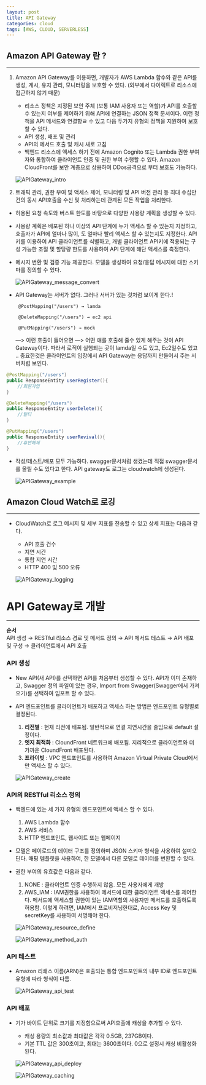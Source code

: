 ```yaml
---
layout: post
title: API Gateway
categories: cloud
tags: [AWS, CLOUD, SERVERLESS]
---
```


## Amazon API Gateway 란 ?

---

1. Amazon API Gateway를 이용하면, 개발자가 AWS Lambda 함수와 같은 API를 생성, 게시, 유지 관리, 모니터링을 보호할 수 있다. (외부에서 다이렉트로 리소스에 접근하지 않기 때문)
    - 리소스 정책은 지정된 보안 주체 (보통 IAM 사용자 또는 역할)가 API를 호출할 수 있는지 여부를 제어하기 위해 API에 연결하는 JSON 정책 문서이다. 이런 정책을 API 메서드와 연결항ㄹ 수 있고 다음 두가지 유형의 정책을 지원하여 보호할 수 있다. 
    - API 생성, 배포 및 관리
    -  API의 메서드 호출 및 캐시 새로 고침
    - 백엔드 리소스에 액세스 하기 전에 Amazon Cognito 또는 Lambda 권한 부여자와 통합하여 클라이언트 인증 및 권한 부여 수행할 수 있다. Amazon CloudFront를 보안 계층으로 상용하여 DDos공격으로 부터 보호도 가능하다.

    ![APIGateway_intro](/assets/images/cloud/APIGateway_intro.png)

2. 트래픽 관리, 권한 부여 및 액세스 제어, 모니터링 및 API 버전 관리 등 최대 수십만건의 동시 API호출을 수신 및 처리하는데 관계된 모든 작업을 처리한다. 
- 허용된 요청 속도와 버스트 한도를 바탕으로 다양한 사용량 계획을 생성할 수 있다.
- 사용량 계획은 배포된 하나 이상의 API 단계에 누가 액세스 할 수 있는지 지정하고, 호출자가 API에 얼마나 많이, 도 얼마나 빨리 액세스 할 수 있는지도 지정한다. API 키를 이용하여 API 클라이언트를 식별하고, 개별 클라이언트 API키에 적용되는 구성 가능한 조절 및 할당량 한도를 사용하여 API 단계에 해단 액세스를 측정한다.
- 메시지 변환 및 검증 기능 제공한다. 모델을 생성하여 요청/응답 메시지에 대한 스키마를 정의할 수 있다.

    ![APIGateway_message_convert](/assets/images/cloud/APIGateway_message_convert.png)

 - API Gateway는 서버가 없다. 그러나 서버가 있는 것처럼 보이게 한다.!
      
        @PostMapping("/users") → lamda
        
        @DeleteMapping("/users") → ec2 api

        @PutMapping("/users") → mock
       
      —> 이런 호출이 들어오면 —> 어떤 애를 호출해 줄수 있게 해주는 것이 API Gateway이다. 따라서 로직이 실행되는 곳이 lamda일 수도 있고, Ec2일수도 있고 .. 중요한것은 클라이언트의 입장에서 API Gateway는 응답까지 만들어서 주는 서버처럼 보인다. 

```java
@PostMapping("/users")
public ResponseEntity userRegister(){
	//회원가입
}

@DeleteMapping("/users")
public ResponseEntity userDelete(){
	//탈티
}

@PutMapping("/users")
public ResponseEntity userRevival(){
	//휴면해제
}
```

- 작성/테스트/배포 모두 가능하다. swagger문서처럼 생겼는데 직접 swagger문서를 올릴 수도 있다고 한다.  API gateway도 로그는 cloudwatch에 생성된다.

    ![APIGateway_example](/assets/images/cloud/APIGateway_example.png)

## Amazon Cloud Watch로 로깅

---

- CloudWatch로 로그 메시지 및 세부 지표를 전송할 수 있고 상세 지표는 다음과 같다.
    - API 호출 건수
    - 지연 시간
    - 통합 지연 시간
    - HTTP 400 및 500 오류

    ![APIGateway_logging](/assets/images/cloud/APIGateway_logging.png)

# API Gateway로 개발

---

**순서**  
API 생성 → RESTful 리소스 경로 및 메서드 정의 → API 메서드 테스트 → API 배포 및 구성 → 클라이언트에서 API 호출

### API 생성

- New API(새 API)를 선택하면 API를 처음부터 생성할 수 있다. API가 이미 존재하고, Swagger 정의 파일이 있는 경우, Import from Swagger(Swagger에서 가져오기)를 선택하여 임포트 할 수 있다.
- API 엔드포인트를 클라이언트가 배포하고 액세스 하는 방법은 엔드포인트 유형별로 결정된다.
    1. **리전별** :  현재 리전에 배포됨. 일반적으로 연결 지연시간을 줄임으로 default 설정이다.
    2. **엣지 최적화** :  CloundFront 네트워크에 배포됨. 지리적으로 클라이언트와 더 가까운 CloundFront 배포된다. 
    3. **프라이빗** : VPC 엔드포인트를 사용하여  Amazon Virtual Private Cloud에서만 액세스 할 수 있다.

    ![APIGateway_create](/assets/images/cloud/APIGateway_create.png)

### API의 RESTful 리소스 정의

- 백엔드에 있는 세 가지 유형의 엔드포인트에 액세스 할 수 있다.
    1. AWS Lambda 함수
    2. AWS 서비스
    3. HTTP 엔드포인트, 웹사이트 또는 웹페이지
- 모델은 페이로드의 데이터 구조를 정의하며 JSON 스키마 형식을 사용하여 설며오딘다. 매핑 템플릿을 사용하여, 한 모델에서 다른 모델로 데이터를 변환할 수 있다.
- 권한 부여의 유효값은 다음과 같다.
    1. NONE :  클라이언트 인증 수행하지 않음. 모든 사용자에게 개방
    2. AWS_IAM : IAM권한을 사용하여 메서드에 대한 클라이언트 액세스를 제어한다. 메서드에 액세스할 권한이 있는 IAM역할의 사용자만 메서드를 호출하도록 허용함. 이렇게 하려면,  IAM에서 프로비저닝한대로, Access Key 및 secretKey를 사용하여 서명해야 한다. 

    ![APIGateway_resource_define](/assets/images/cloud/APIGateway_resource_define.png)

    ![APIGateway_method_auth](/assets/images/cloud/APIGateway_method_auth.png)

### API 테스트

 - Amazon 리쇄스 이름(ARN)은 호출되는 통합 엔드포인트의 내부 ID로 엔드포인트 유형에 따라 형식이 다름.

    ![APIGateway_api_test](/assets/images/cloud/APIGateway_api_test.png)

### API 배포

- 기가 바이트 단위로 크기를 지정함으로써  API호출에 캐싱을 추가할 수 있다.
    - 캐싱 용량의 최소값과 최대값은 각각 0.5GB, 237GB이다.
    - 기본 TTL 값은 300초이고, 최대는 3600초이다. 0으로 설정시 캐싱 비활성화된다.

    ![APIGateway_api_deploy](/assets/images/cloud/APIGateway_api_deploy.png)

    ![APIGateway_caching](/assets/images/cloud/APIGateway_caching.png)